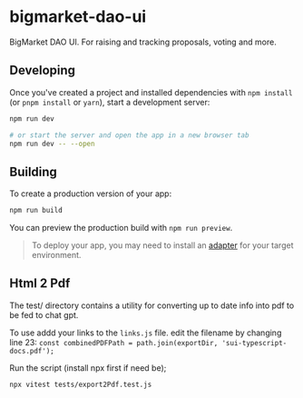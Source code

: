 # bigmarket-dao-ui

BigMarket DAO UI. For raising and tracking proposals, voting and more.

## Developing

Once you've created a project and installed dependencies with `npm install` (or `pnpm install` or `yarn`), start a development server:

```bash
npm run dev

# or start the server and open the app in a new browser tab
npm run dev -- --open
```

## Building

To create a production version of your app:

```bash
npm run build
```

You can preview the production build with `npm run preview`.

> To deploy your app, you may need to install an [adapter](https://svelte.dev/docs/kit/adapters) for your target environment.

## Html 2 Pdf

The test/ directory contains a utility for converting up to date info into pdf to be fed to chat gpt.

To use addd your links to the `links.js` file. edit the filename by changing line 23: `const combinedPDFPath = path.join(exportDir, 'sui-typescript-docs.pdf');`

Run the script (install npx first if need be);

```sh
npx vitest tests/export2Pdf.test.js
```
